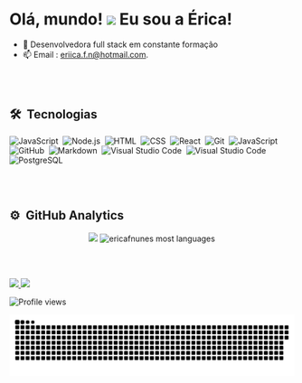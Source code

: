 <h1 align="left">Olá, mundo! <img src="https://raw.githubusercontent.com/kaueMarques/kaueMarques/master/hi.gif" width="30px"> Eu sou a Érica!</h1>



- 🔭 Desenvolvedora full stack em constante formação
- 📫 Email : eriica.f.n@hotmail.com. 

<br><br>

 ## 🛠 &nbsp;Tecnologias

![JavaScript](https://img.shields.io/badge/-JavaScript-05122A?style=flat&logo=javascript)&nbsp;
![Node.js](https://img.shields.io/badge/-Node.js-05122A?style=flat&logo=node.js)&nbsp;
![HTML](https://img.shields.io/badge/-HTML-05122A?style=flat&logo=HTML5)&nbsp;
![CSS](https://img.shields.io/badge/-CSS-05122A?style=flat&logo=CSS3&logoColor=1572B6)&nbsp;
![React](https://img.shields.io/badge/-React-05122A?style=flat&logo=react)&nbsp;
![Git](https://img.shields.io/badge/-Git-05122A?style=flat&logo=git)&nbsp;
![JavaScript](https://img.shields.io/badge/-Java-05122A?style=flat&logo=java)&nbsp;
![GitHub](https://img.shields.io/badge/-GitHub-05122A?style=flat&logo=github)&nbsp;
![Markdown](https://img.shields.io/badge/-Markdown-05122A?style=flat&logo=markdown)&nbsp;
![Visual Studio Code](https://img.shields.io/badge/-Visual%20Studio%20Code-05122A?style=flat&logo=visual-studio-code&logoColor=007ACC)&nbsp;
![Visual Studio Code](https://img.shields.io/badge/-Figma-05122A?style=flat&logo=figma&logoColor=007ACC)&nbsp;
![PostgreSQL](https://img.shields.io/badge/-PostgreSQL-05122A?style=flat&logo=postgresql)&nbsp;

<br><br>


## ⚙️ &nbsp;GitHub Analytics

<p align="center">
<img width="530em" src="https://github-readme-stats.vercel.app/api?username=ericafnunes&count_private=true&show_icons=true&include_all_commits=true&count_private=true&theme=vision-friendly-dark"/>
<img width="530em" src="https://github-readme-stats.vercel.app/api/top-langs/?username=ericafnunes&count_private=true&layout=compact&count_private=true"alt="ericafnunes most languages"/>
  
<br><br>
  
  <div> 
 <a href="mailto:eriica.f.n@hotmail.com"><img src="https://img.shields.io/badge/_Outlook-0078D4?style=for-the-badge&logo=microsoft-outlook&logoColor=white" target="_blank"</a>
  <a href="https://www.linkedin.com/in/%C3%A9rica-nunes-146a2b5a/" target="_blank"><img src="https://img.shields.io/badge/-LinkedIn-%230077B5?style=for-the-badge&logo=linkedin&logoColor=white" target="_blank"></a> 
   <p align="left"> <img src="https://komarev.com/ghpvc/?username=ericafnunes&color=green" alt="Profile views" /> </p>
 
  ![Snake animation](https://github.com/ericafnunes/ericafnunes/blob/output/github-contribution-grid-snake.svg)
 
</div>
  

